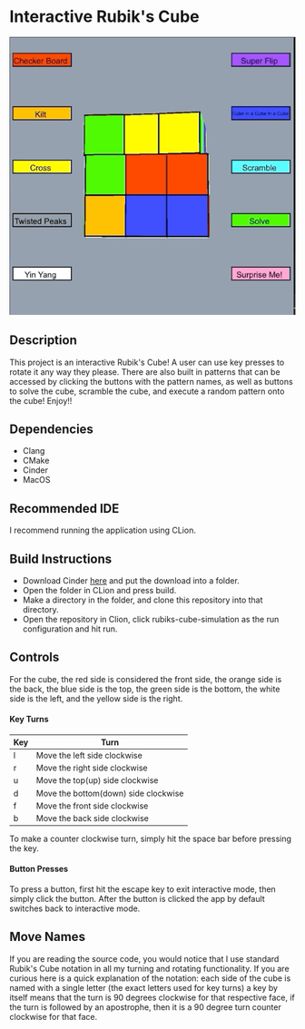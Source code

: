 # Interactive Rubik's Cube
![](cube_in_a_cube.gif)<br>
## Description
This project is an interactive Rubik's Cube! A user can use key presses to rotate it any way they please. There are also built in patterns that can be accessed by 
clicking the buttons with the pattern names, as well as buttons to solve the cube, scramble the cube, and execute a random pattern onto the cube! Enjoy!!
## Dependencies
- Clang
- CMake
- Cinder
- MacOS

## Recommended IDE
I recommend running the application using CLion. 

## Build Instructions
- Download Cinder [here] and put the download into a folder.
- Open the folder in CLion and press build.
- Make a directory in the folder, and clone this repository into that directory.
- Open the repository in Clion, click rubiks-cube-simulation as the run configuration and hit run.


[here]:https://libcinder.org/download


## Controls
For the cube, the red side is considered the front side, the orange side is the back, the blue side is the top, the green side is the bottom, the white side is the left, and the yellow side is the right.

#### Key Turns
| Key       | Turn                                                        |
|---------- |-------------------------------------------------------------|
| l         |  Move the left side clockwise                               |
| r         |  Move the right side clockwise                              |
| u         |  Move the top(up) side clockwise                            |
| d         |  Move the bottom(down) side clockwise                       |
| f         |  Move the front side clockwise                              |
| b         |  Move the back side clockwise                               |

To make a counter clockwise turn, simply hit the space bar before pressing the key.

#### Button Presses
To press a button, first hit the escape key to exit interactive mode, then simply click the button. After the button is clicked the app by default switches back to interactive mode.

## Move Names
If you are reading the source code, you would notice that I use standard Rubik's Cube notation in all my turning and rotating functionality. If you are curious here is a quick explanation of the notation: each side of the cube is named with a single letter (the exact letters used for key turns) a key by itself means that the turn is 90 degrees clockwise for that respective face, if the turn is followed by an apostrophe, then it is a 90 degree turn counter clockwise for that face.
